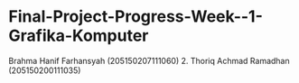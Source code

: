 # Final-Project-Progress-Week--1-Grafika-Komputer
Brahma Hanif Farhansyah (205150207111060) 2. Thoriq Achmad Ramadhan (205150200111035)
